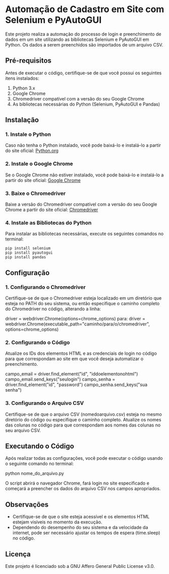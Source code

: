 # Automação de Cadastro em Site com Selenium e PyAutoGUI

Este projeto realiza a automação do processo de login e preenchimento de dados em um site utilizando as bibliotecas Selenium e PyAutoGUI em Python. Os dados a serem preenchidos são importados de um arquivo CSV.

## Pré-requisitos

Antes de executar o código, certifique-se de que você possui os seguintes itens instalados:

1. Python 3.x
2. Google Chrome
3. Chromedriver compatível com a versão do seu Google Chrome
4. As bibliotecas necessárias do Python (Selenium, PyAutoGUI e Pandas)

## Instalação

### 1. Instale o Python

Caso não tenha o Python instalado, você pode baixá-lo e instalá-lo a partir do site oficial: [Python.org](https://www.python.org/downloads/)

### 2. Instale o Google Chrome

Se o Google Chrome não estiver instalado, você pode baixá-lo e instalá-lo a partir do site oficial: [Google Chrome](https://www.google.com/chrome/)

### 3. Baixe o Chromedriver

Baixe a versão do Chromedriver compatível com a versão do seu Google Chrome a partir do site oficial: [Chromedriver](https://sites.google.com/a/chromium.org/chromedriver/downloads)

### 4. Instale as Bibliotecas do Python

Para instalar as bibliotecas necessárias, execute os seguintes comandos no terminal:
    
    pip install selenium
    pip install pyautogui
    pip install pandas


## Configuração

### 1. Configurando o Chromedriver

Certifique-se de que o Chromedriver esteja localizado em um diretório que esteja no PATH do seu sistema, ou então especifique o caminho completo do Chromedriver no código, alterando a linha:

driver = webdriver.Chrome(options=chrome_options)
para:
driver = webdriver.Chrome(executable_path="caminho/para/o/chromedriver", options=chrome_options)

### 2. Configurando o Código

Atualize os IDs dos elementos HTML e as credenciais de login no código para que correspondam ao site em que você deseja automatizar o preenchimento.

campo_email = driver.find_element("id", "iddoelementonohtml")
campo_email.send_keys("seulogin")
campo_senha = driver.find_element("id", "password")
campo_senha.send_keys("sua senha")

### 3. Configurando o Arquivo CSV

Certifique-se de que o arquivo CSV (nomedoarquivo.csv) esteja no mesmo diretório do código ou especifique o caminho completo. Atualize os nomes das colunas no código para que correspondam aos nomes das colunas no seu arquivo CSV.

## Executando o Código

Após realizar todas as configurações, você pode executar o código usando o seguinte comando no terminal:

python nome_do_arquivo.py

O script abrirá o navegador Chrome, fará login no site especificado e começará a preencher os dados do arquivo CSV nos campos apropriados.

## Observações

- Certifique-se de que o site esteja acessível e os elementos HTML estejam visíveis no momento da execução.
- Dependendo do desempenho do seu sistema e da velocidade da internet, pode ser necessário ajustar os tempos de espera (time.sleep) no código.

## Licença

Este projeto é licenciado sob a GNU Affero General Public License v3.0.